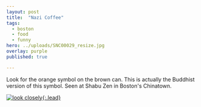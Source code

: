 ```yaml
---
layout: post
title:  "Nazi Coffee"
tags:
  - boston
  - food
  - funny
hero: ../uploads/SNC00029_resize.jpg
overlay: purple
published: true

---
```


Look for the orange symbol on the brown can. This is actually the Buddhist version of this symbol. Seen at Shabu Zen in Boston's Chinatown.

[![look closely](../uploads/SNC00029_resize.jpg){:.lead}](../uploads/SNC00029.jpg)